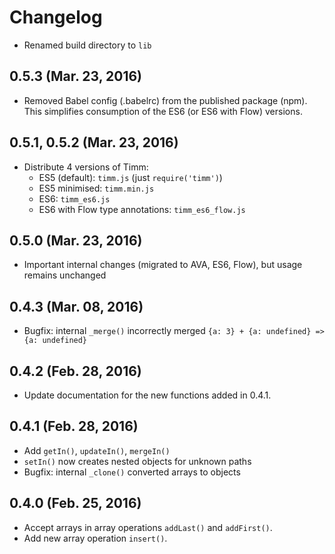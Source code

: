 # Changelog

* Renamed build directory to `lib`

## 0.5.3 (Mar. 23, 2016)

* Removed Babel config (.babelrc) from the published package (npm). This simplifies consumption of the ES6 (or ES6 with Flow) versions.

## 0.5.1, 0.5.2 (Mar. 23, 2016)

* Distribute 4 versions of Timm:
    - ES5 (default): `timm.js` (just `require('timm')`)
    - ES5 minimised: `timm.min.js`
    - ES6: `timm_es6.js`
    - ES6 with Flow type annotations: `timm_es6_flow.js`

## 0.5.0 (Mar. 23, 2016)

* Important internal changes (migrated to AVA, ES6, Flow), but usage remains unchanged

## 0.4.3 (Mar. 08, 2016)

* Bugfix: internal `_merge()` incorrectly merged `{a: 3} + {a: undefined} => {a: undefined}`

## 0.4.2 (Feb. 28, 2016)

* Update documentation for the new functions added in 0.4.1.

## 0.4.1 (Feb. 28, 2016)

* Add `getIn()`, `updateIn()`, `mergeIn()`
* `setIn()` now creates nested objects for unknown paths
* Bugfix: internal `_clone()` converted arrays to objects

## 0.4.0 (Feb. 25, 2016)

* Accept arrays in array operations `addLast()` and `addFirst()`.
* Add new array operation `insert()`.
